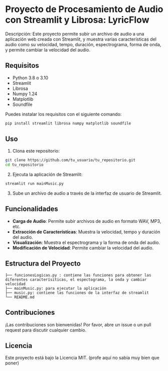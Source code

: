 # Proyecto de Procesamiento de Audio con Streamlit y Librosa: LyricFlow
Descripción:
Este proyecto permite subir un archivo de audio a una aplicación web creada con Streamlit, y muestra varias características del audio como su velocidad, tempo, duración, espectrograma, forma de onda, y permite cambiar la velocidad del audio.

## Requisitos
- Python 3.8 o 3.10
- Streamlit
- Librosa
- Numpy 1.24
- Matplotlib
- Soundfile

Puedes instalar los requisitos con el siguiente comando:

```bash
pip install streamlit librosa numpy matplotlib soundfile
```

## Uso

1. Clona este repositorio:

```bash
git clone https://github.com/tu_usuario/tu_repositorio.git
cd tu_repositorio
```

2. Ejecuta la aplicación de Streamlit:

```bash
streamlit run mainMusic.py
```

3. Sube un archivo de audio a través de la interfaz de usuario de Streamlit.

## Funcionalidades

- **Carga de Audio**: Permite subir archivos de audio en formato WAV, MP3, etc.
- **Extracción de Características**: Muestra la velocidad, tempo y duración del audio.
- **Visualización**: Muestra el espectrograma y la forma de onda del audio.
- **Modificación de Velocidad**: Permite cambiar la velocidad del audio.

## Estructura del Proyecto

```
├── funcionesLogicas.py : contiene las funciones para obtener las diferentes caracterísiticas, el espectograma, la onda y cambiar velocidad
├── mainMusic.py: para ejecutar la aplicación
├── music.py: contiene las funciones de la interfaz de streamlit
└── README.md
```
## Contribuciones

¡Las contribuciones son bienvenidas! Por favor, abre un issue o un pull request para discutir cualquier cambio.

## Licencia

Este proyecto está bajo la Licencia MIT. (profe aquí no sabía muy bien que poner)

